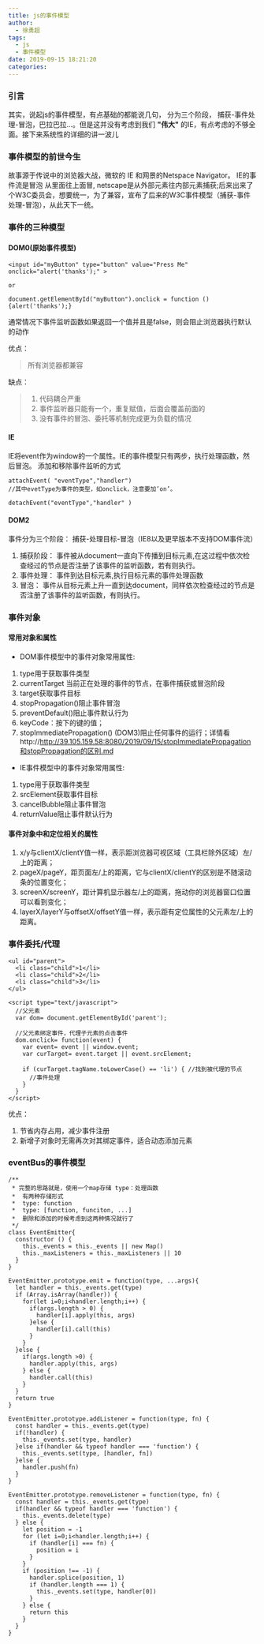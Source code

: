 ```yaml
---
title: js的事件模型
author:
  - 徐勇超
tags:
  - js
  - 事件模型
date: 2019-09-15 18:21:20
categories:
---
```


### 引言
其实，说起js的事件模型，有点基础的都能说几句， 分为三个阶段， 捕获-事件处理-冒泡，巴拉巴拉...。但是这并没有考虑到我们 **"伟大"** 的IE，有点考虑的不够全面。接下来系统性的详细的讲一波儿



### 事件模型的前世今生
故事源于传说中的浏览器大战，微软的 IE 和网景的Netspace Navigator。
IE的事件流是冒泡 从里面往上面冒, netscape是从外部元素往内部元素捕获;后来出来了个W3C委员会，想要统一，为了兼容，宣布了后来的W3C事件模型（捕获-事件处理-冒泡），从此天下一统。 

<!-- more -->
### 事件的三种模型
####  DOM0(原始事件模型)
```
<input id="myButton" type="button" value="Press Me" onclick="alert('thanks');" >

or

document.getElementById("myButton").onclick = function () {alert('thanks');}

```
通常情况下事件监听函数如果返回一个值并且是false，则会阻止浏览器执行默认的动作

优点：
>所有浏览器都兼容

缺点：
>1. 代码耦合严重
>2. 事件监听器只能有一个，重复赋值，后面会覆盖前面的
>3. 没有事件的冒泡、委托等机制完成更为负载的情况

####  IE
IE将event作为window的一个属性。IE的事件模型只有两步，执行处理函数，然后冒泡。
添加和移除事件监听的方式
```
attachEvent( "eventType","handler")
//其中evetType为事件的类型，如onclick，注意要加’on’。

detachEvent("eventType","handler" )
```


####  DOM2
事件分为三个阶段： 捕获-处理目标-冒泡（IE8以及更早版本不支持DOM事件流）

1. 捕获阶段： 事件被从document一直向下传播到目标元素,在这过程中依次检查经过的节点是否注册了该事件的监听函数，若有则执行。
2. 事件处理： 事件到达目标元素,执行目标元素的事件处理函数
3. 冒泡：    事件从目标元素上升一直到达document，同样依次检查经过的节点是否注册了该事件的监听函数，有则执行。

### 事件对象
#### 常用对象和属性
- DOM事件模型中的事件对象常用属性:

1. type用于获取事件类型
2. currentTarget 当前正在处理的事件的节点，在事件捕获或冒泡阶段
2. target获取事件目标
3. stopPropagation()阻止事件冒泡
4. preventDefault()阻止事件默认行为
5. keyCode：按下的键的值；
6. stopImmediatePropagation() (DOM3)阻止任何事件的运行；详情看http://http://39.105.159.58:8080/2019/09/15/stopImmediatePropagation和stopPropagation的区别.md


- IE事件模型中的事件对象常用属性:

1. type用于获取事件类型
2. srcElement获取事件目标
3. cancelBubble阻止事件冒泡
4. returnValue阻止事件默认行为

#### 事件对象中和定位相关的属性

1. x/y与clientX/clientY值一样，表示距浏览器可视区域（工具栏除外区域）左/上的距离；
2. pageX/pageY，距页面左/上的距离，它与clientX/clientY的区别是不随滚动条的位置变化；
3. screenX/screenY，距计算机显示器左/上的距离，拖动你的浏览器窗口位置可以看到变化；
4. layerX/layerY与offsetX/offsetY值一样，表示距有定位属性的父元素左/上的距离。

### 事件委托/代理
```
<ul id="parent">
  <li class="child">1</li>
  <li class="child">2</li>
  <li class="child">3</li>
</ul>

<script type="text/javascript">
  //父元素
  var dom= document.getElementById('parent');

  //父元素绑定事件，代理子元素的点击事件
  dom.onclick= function(event) {
    var event= event || window.event;
    var curTarget= event.target || event.srcElement;

    if (curTarget.tagName.toLowerCase() == 'li') { //找到被代理的节点
      //事件处理
    }
  }
</script>
```
优点：

1. 节省内存占用，减少事件注册
2. 新增子对象时无需再次对其绑定事件，适合动态添加元素

### eventBus的事件模型
```
/**
 * 完整的思路就是，使用一个map存储 type：处理函数
 *  有两种存储形式
 *  type: function
 *  type: [function, funciton, ...]
 *  删除和添加的时候考虑到这两种情况就行了
 */
class EventEmitter{
  constructor () {
    this._events = this._events || new Map()
    this._maxListeners = this._maxListeners || 10
  }
}

EventEmitter.prototype.emit = function(type, ...args){
  let handler = this._events.get(type)
  if (Array.isArray(handler)) {
    for(let i=0;i<handler.length;i++) {
      if(args.length > 0) {
        handler[i].apply(this, args)
      }else {
        handler[i].call(this)
      }
    }
  }else {
    if(args.length >0) {
      handler.apply(this, args)
    } else {
      handler.call(this)
    }
  }
  return true
}

EventEmitter.prototype.addListener = function(type, fn) {
  const handler = this._events.get(type)
  if(!handler) {
    this._events.set(type, handler)
  }else if(handler && typeof handler === 'function') {
    this._events.set(type, [handler, fn])
  }else {
    handler.push(fn)
  }
}

EventEmitter.prototype.removeListener = function(type, fn) {
  const handler = this._events.get(type)
  if(handler && typeof handler === 'function') {
    this._events.delete(type)
  } else {
    let position = -1
    for (let i=0;i<handler.length;i++) {
      if (handler[i] === fn) {
        position = i
      }
    }
    if (position !== -1) {
      handler.splice(position, 1)
      if (handler.length === 1) {
        this._events.set(type, handler[0])
      }
    } else {
      return this
    }
  }
}
```